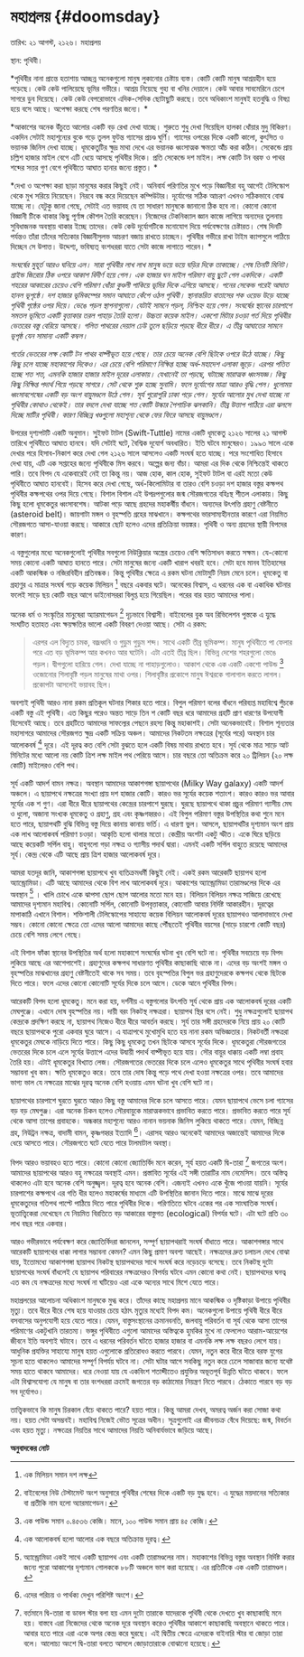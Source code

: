 # মহাপ্রলয় {#doomsday}

তারিখ: ২১ আগস্ট, ২১২৬। মহাপ্রলয়

স্থান: পৃথিবী। 

*পৃথিবীর নানা প্রান্তে হতাশায় আচ্ছন্ন অনেকগুলো মানুষ লুকানোর চেষ্টায় ব্যস্ত। কোটি কোটি মানুষ আশ্রয়হীন হয়ে পড়েছে। কেউ কেউ পালিয়েছে ভূমির গভীরে। আশ্রয় নিয়েছে গুহা বা খনির দেয়ালে। কেউ আবার সাবমেরিনে চেপে সাগরে ডুব দিয়েছে। কেউ কেউ বেপরোভাবে এদিক-সেদিক ছোটাছুটি করছে। তবে অধিকাংশ মানুষই হতবুদ্ধি ও বিষণ্ণ হয়ে বসে আছে। অপেক্ষা করছে শেষ পরণতির জন্যে। *

*আকাশের অনেক উঁচুতে আলোর একটি বড় রেখা দেখা যাচ্ছে। শুরুতে শুধু দেখা গিয়েছিল হালকা ধোঁয়ার মুদু বিকিরণ। একদিন সেটাই মহাশূন্যের বুকে গড়ে তুলল ফুটন্ত গ্যাসের প্রচণ্ড ঘুর্ণি। গ্যাসের ওপরের দিকে একটি কালো, কুৎসিত ও ভয়ানক জিনিস দেখা যাচ্ছে। ধূমকেতুটির ক্ষুদ্র মাথা দেখে এর ভয়ানক ধ্বংসাত্মক ক্ষমতা আঁঁচ করা কঠিন। সেকেন্ডে প্রায় চল্লিশ হাজার মাইল বেগে এটি ধেয়ে আসছে পৃথিবীর দিকে। প্রতি সেকেন্ডে দশ মাইল। লক্ষ কোটি টন বরফ ও পাথর শব্দের সত্তর গুণ বেগে পৃথিবীতে আঘাত হানার জন্যে প্রস্তুত।  *

*দেখা ও অপেক্ষা করা ছাড়া মানুষের করার কিছুই নেই। অনিবার্য পরিণতির মুখে পড়ে বিজ্ঞানীরা বহু আগেই টেলিস্কোপ থেকে মুখ সরিয়ে নিয়েছেন। নিরবে বন্ধ করে দিয়েছেন কম্পিউটার। দূর্যোগের সঠিক আচরণ এখনও সঠিকভাবে বোঝ যাচ্ছে না। যেটুকু জানা গেছে, সেটাই এত ভয়াবহ যে তা সাধারণ মানুষকে জানানো ঠিক হবে না। কোনো কোনো বিজ্ঞানী টিকে থাকার কিছু পূর্ণাঙ্গ কৌশল তৈরি করেছেন। নিজেদের টেকনিক্যাল জ্ঞান কাজে লাগিয়ে অন্যদের তুলনায় সুবিধাজনক অবস্থায় থাকার ইচ্ছে তাদের। কেউ কেউ দূর্যোগটিকে মনোযোগ দিয়ে পর্যবেক্ষণের চেষ্টারত। শেষ দিনটি পর্যন্তও তাঁরা তাঁদের সত্যিকার বিজ্ঞানীসুলভ আচরণ বজায় রাখতে চাচ্ছেন। পৃথিবীর গভীরে রাখা টাইম ক্যাপসুলে পাঠিয়ে দিচ্ছেন সে উপাত্ত। উদ্দেশ্য, ভবিষ্যত্ বংশধররা যাতে সেটা কাজে লাগাতে পারেন।  *

*সংঘর্ষের মুহূর্ত আরও ঘনিয়ে এল। সারা পৃথিবীর লাখ লাখ মানুষ ভয়ে ভয়ে ঘড়ির দিকে তাকাচ্ছে। শেষ তিনটি মিনিট। 
গ্রাইন্ড জিরোর ঠিক ওপরে আকাশ বিদীর্ণ হয়ে গেল। এক হাজার ঘন মাইল পরিমাণ বায়ু ছুটে গেল একদিকে। একটি শহরের আকারের চেয়েও বেশি পরিমাণ ধোঁয়া কুণ্ডলী পাকিয়ে ভূমির দিকে এগিয়ে আসছে। পনের সেকেন্ড পরেই আঘাত হানল ভূপৃষ্ঠে। দশ হাজার ভূমিকম্পের সমান আঘাতে কেঁপে ওঠল পৃথিবী। স্থানান্তরিত বাতাসের শক ওয়েভ উড়ে যাচ্ছে পৃথিবী পৃষ্ঠের ওপর দিয়ে। ভেঙে পড়ল স্থাপনাগুলো। যেটাই সামনে পড়ল, নিশ্চিহ্ন হয়ে গেল। সংঘর্ষের স্থানের চারপাশে সমতল ভূমিতে একটি বৃত্তাকার তরল পাহাড় তৈরি হলো। উচ্চতা কয়েক মাইল। একশো মিটার চওড়া গর্ত দিয়ে পৃথিবীর ভেতরের বস্তু বেরিয়ে আসছে। গলিত পাথরের দেয়াল ঢেউ তুলে ছড়িয়ে পড়ছে ধীরে ধীরে। এ তীব্র আঘাতের সামনে ভূপৃষ্ঠ যেন সামান্য একটি কম্বল।*

*গর্তের ভেতরের লক্ষ কোটি টন পাথর বাষ্পীভূত হয়ে গেছে। তার চেয়ে অনেক বেশি ছিটকে ওপরে উঠে যাচ্ছে। কিছু কিছু চলে যাচ্ছে মহাকাশের দিকেও। এর চেয়ে বেশি পরিমাণে নিক্ষিপ্ত হচ্ছে অর্ধ-মহাদেশ এলাকা জুড়ে। এরপর পতিত হচ্ছে শত শত, এমনকি হাজার হাজার মাইল দূরের এলাকায়। যেখানেই তা পড়ছে, ঘটাচ্ছে মারাত্মক ধ্বংসযজ্ঞ। কিছু কিছু নিক্ষিপ্ত পদার্থ গিয়ে পড়ছে সাগরে। সেট থেকে শুরু হচ্ছে সুনামি। ফলে দূর্যোগের মাত্রা আরও বৃদ্ধি পেল। ধুলোময় ধ্বংসাবশেষের একটি বড় অংশ বায়ুমণ্ডলে উঠে গেল। সূর্য পুরোপুরি ঢাকা পড়ে গেল। সূর্যের আলোর মুখ দেখা যাচ্ছে না পৃথিবীর কোথাও থেকেই। তার বদলে দেখা যাচ্ছে শত কোটি উল্কার পৈশাচিক ঝলকানি। তীব্র উত্তাপ পাঠিয়ে এরা ঝলসে দিচ্ছে মাটির পৃথিবী। কারণ বিচ্ছিন্ন খণ্ডগুলো মহাশূন্য থেকে ফের ফিরে আসছে বায়ুমণ্ডলে।*  

উপরের দৃশ্যপটটি একটি অনুমান। সু্ইফট টাটল (Swift-Tuttle) নামের একটি ধূমকেতু ২১২৬ সালের ২১ আগস্ট তারিখে পৃথিবীতে আঘাত হানবে। যদি সেটাই ঘটে, বৈশ্বিক দূযোর্গ অবধারিত। ইতি ঘটবে মানুষেরও। ১৯৯৩ সালে একে দেখার পরে হিসাব-নিকাশ করে দেখা গেল ২১২৬ সালে আসলেও একটি সংঘর্ষ হতে যাচ্ছে। পরে সংশোধিত হিসাবে দেখা যায়, এটি এক সপ্তাহের জন্যে পৃথিবীকে মিস করবে। অল্পের জন্য বাঁচা। আমরা এর দিক থেকে নিশ্চিন্তেই থাকতে পারি। তবে বিপদ যে একেবারেই নেই তা কিন্তু নয়। আজ হোক, কাল হোক, সুইফট টাটল বা এরই মতো কেউ পৃথিবীতে আঘাত হানবেই। হিসেব করে দেখা গেছে, অর্ধ-কিলোমিটার বা তারও বেশি চওড়া দশ হাজার বস্তুর কক্ষপথ পৃথিবীর কক্ষপথের ওপর দিয়ে গেছে। বিশাল বিশাল এই উপদ্রপগুলোর জন্ম সৌরজগতের বহিঃস্থ শীতল এলাকায়। কিছু কিছু হলো ধূমকেতুর ধ্বংসাবশেষ। আটকা পড়ে আছে গ্রহদের মহাকর্ষীয় বাঁধনে। অন্যদের উৎপত্তি গ্রহাণু বেষ্টনীতে (asteroid belt)। জায়গাটা মঙ্গল ও বৃহস্পতি গ্রহের মাঝখানে। কক্ষপথের ভারসাম্যহীনতার কারণে এরা নিয়মিত সৌরজগতে আসা-যাওয়া করছে। আকারে ছোট হলেও এদের প্রতিক্রিয়া ভয়ঙ্কর। পৃথিবী ও অন্য গ্রহদের স্থায়ী বিপদের কারণ। 

এ বস্তুগুলোর মধ্যে অনেকগুলোই পৃথিবীর সবগুলো নিউক্লিয়ার অস্ত্রের চেয়েও বেশি ক্ষতিসাধন করতে সক্ষম। যে-কোনো সময় কোনো একটি আঘাত হানতে পারে। সেটা মানুষের জন্যে একটি খারাপ খবরই হবে। সেটা হবে মানব ইতিহাসের একটি আকস্মিক ও নজিরবিহীন প্রতিবন্ধক। কিন্তু পৃথিবীর ক্ষেত্রে এ রকম ঘটনা মোটামুটি নিয়ম মেনে চলে। ধূমকেতু বা গ্রহাণুর এ মাত্রার সংঘর্ষ গড়ে কয়েক মিলিয়ন [^1] বছরে একবার ঘটে। অনেকের বিশ্বাস, এ ধরনের এক বা একাধিক ঘটনার ফলেই সাড়ে ছয় কোটি বছর আগে ডাইনোসররা বিলুপ্ত হয়ে গিয়েছিল। পরের বার হয়ত আমাদের পালা। 

অনেক ধর্ম ও সংস্কৃতির মানুষেরা অ্যারমাগেডন [^2] দৃঢ়ভাবে বিশ্বাসী। বাইবেলের বুক অব রিভিলেশন পুস্তকে এ যুদ্ধে সংঘটিত হতাহত এবং ক্ষয়ক্ষতির ভালো একটি বিবরণ দেওয়া আছে। সেটা এ রকম:

> এরপর এল বিদ্যুত চমক, বজ্রধ্বনি ও গুড়ুম গুড়ুম শব্দ। সাথে একটি তীব্র ভূমিকম্প। মানুষ পৃথিবীতে পা ফেলার পরে এত বড় ভূমিকম্প আর কখনও আর ঘটেনি। এটা এতই তীব্র ছিল। বিভিন্ন দেশের শহরগুলো ভেঙে পড়ল। দ্বীপগুলো হারিয়ে গেল। দেখা যাচ্ছে না পাহাড়গুলোও। আকাশ থেকে এক একটি একশো পাউন্ড [^3] ওজোনোর শিলাবৃষ্টি পড়ল মানুষের মাথা ওপর। শিলাবৃষ্টির প্রকোপে মানুষ ঈশ্বরকে গালাগাল করতে লাগল। প্রকোপটা আসলেই ভয়াবহ ছিল। 

অবশ্যই পৃথিবী আরও নানা রকম প্রতিকূল ঘটনার শিকার হতে পারে। বিপুল পরিমাণ বলের বাঁধনে পরিব্যপ্ত মহাবিশ্বে পুঁচকে একটি বস্তু এই পৃথিবী। এত কিছুর পরেও অন্তত সাড়ে তিন শ কোটি বছর ধরে আমাদের গ্রহটি প্রাণ ধারণের উপযোগী হিসেবেই আছে। তবে গ্রহটিতে আমাদের সাফল্যের পেছনে রহস্য কিন্তু মহাকাশই। সেটা অনেকভাবেই। বিশাল শূন্যতার মহাসাগরে আমাদের সৌরজগত ক্ষুদ্র একটি সক্রিয় অঞ্চল। আমাদের নিকটতম নক্ষত্রের (সূর্যের পরে) অবস্থান চার আলোকবর্ষ [^4] দূরে। এই দূরত্ব কত বেশি সেটা বুঝতে হলে একটি বিষয় মাথায় রাখতে হবে। সূর্য থেকে মাত্র সাড়ে আট মিনিটের মধ্যে আলো নয় কোটি ত্রিশ লক্ষ মাইল পথ পেরিয়ে আসে।  চার বছরে তো অতিক্রম করে ২০ ট্রিলিয়ন (২০ লক্ষ কোটি) মাইলেরও বেশি পথ। 

সূর্য একটি আদর্শ বামন নক্ষত্র। অবস্থান আমাদের আকাশগঙ্গা ছায়াপথের (Milky Way galaxy) একটি আদর্শ অঞ্চলে। এ ছায়াপথে নক্ষত্রের সংখ্যা প্রায় দশ হাজার কোটি। কারও ভর সূর্যের কয়েক শতাংশ। কারও কারও ভর আবার সূর্যের এক শ গুণ। এরা ধীরে ধীরে ছায়াপথের কেন্দ্রের চারপাশে ঘুরছে। ঘুরছে ছায়াপথে থাকা প্রচুর পরিমাণ গ্যাসীয় মেঘ ও ধুলো, অজানা সংখ্যক ধূমকেতু ও গ্রহাণু, গ্রহ এবং কৃষ্ণগহ্বরও। এই বিপুল পরিমাণ বস্তুর উপস্থিতির কথা শুনে মনে হতে পারে, ছায়াপথটি বুঝি বিভিন্ন বস্তু দিয়ে কানায় কানায় ভর্তি। এ ধারণা ভুল। আসলে, ছায়াপথটির দৃশ্যমান অংশ প্রায় এক লাখ আলোকবর্ষ পরিমাণ চওড়া। আকৃতি হলো থালার মতো। কেন্দ্রীয় অংশটা একটু স্ফীত। একে ঘিরে ছড়িয়ে আছে কয়েকটি সর্পিল বাহু। বাহুগলো গড়া নক্ষত্র ও গ্যাসীয় পদার্থ দ্বারা। এমনই একটি সর্পিল বাহুতে রয়েছে আমাদের সূর্য। কেন্দ্র থেকে এটি আছে প্রায় ত্রিশ হাজার আলোকবর্ষ দূরে। 

আমরা যতদূর জানি, আকাশগঙ্গা ছায়াপথে খুব ব্যতিক্রমধর্মী কিছুই নেই। একই রকম আরেকটি ছায়াপথ হলো অ্যান্ড্রোমিডা। এটি আছে আমাদের থেকে বিশ লাখ আলোকবর্ষ দূরে। আকাশের অ্যান্ড্রোমিডা তারামণ্ডলের দিকে এর অবস্থান [^5] । খালি চোখে একে ঝাপসা ছোপ ছোপ আলোর মতো মনে হয়। বিলিয়ন বিলিয়ন নক্ষত্র সাজিয়ে রেখেছে আমাদের দৃশ্যমান মহাবিশ্ব। কোনোটি সর্পিল, কোনোটি উপবৃত্তাকার, কোনোটি আবার নির্দিষ্ট আকারহীন। দূরত্বের মাপাকাঠি এখানে বিশাল। শক্তিশালী টেলিস্কোপের সাহায্যে কয়েক বিলিয়ন আলোকবর্ষ দূরের ছায়াপথও আলাদাভাবে দেখা সম্ভব। কোনো কোনো ক্ষেত্রে তো এদের আলো আমাদের কাছে পৌঁছতেই পৃথিবীর বয়সের (সাড়ে চারশো কোটি বছর) চেয়ে বেশি সময় লেগে গেছে। 

এই বিশাল ফাঁকা স্থানের উপস্থিতির অর্থ হলো মহাকাশে সংঘর্ষের ঘটনা খুব বেশি ঘটে না। পৃথিবীর সবচেয়ে বড় বিপদ লুকিয়ে আছে এর আশেপাশেই। গ্রহাণুদের কক্ষপথ সাধারণত পৃথিবীর কাছাকাছি থাকে না। এদের বড় অংশই মঙ্গল ও বৃহস্পতির মাঝখানের গ্রহাণু বেষ্টনীতেই থাকে সব সময়। তবে বৃহস্পতির বিপুল ভর গ্রহাণুদেরকে কক্ষপথ থেকে ছিটকে দিতে পারে। ফলে এদের কোনো কোনোটি সূর্যের দিকে চলে আসে। ডেকে আনে পৃথিবীর বিপদ। 

আরেকটি বিপদ হলো ধূমকেতু। মনে করা হয়, দর্শনীয় এ বস্তুগলোর উৎপত্তি সূর্য থেকে প্রায় এক আলোকবর্ষ দূরের একটি মেঘপুঞ্জে। এখানে দোষ বৃহস্পতির নয়। দায়ী বরং নিকটস্থ নক্ষত্ররা। ছায়াপথ স্থির বসে নেই। শুধু নক্ষত্রগুলোই ছায়াপথ কেন্দ্রকে প্রদক্ষিণ করছে না, ছায়াপথ নিজেও ধীরে ধীরে আবর্তন করছে। সূর্য তার সঙ্গী গ্রহদেরকে নিয়ে প্রায় ২০ কোটি বছরে ছায়াপথকে পুরো একবার ঘুরে আসে। এ যাত্রাপথে মুখোমুখি হতে হয় নানা রকম অভিজ্ঞতার। নিকটবর্তী নক্ষত্ররা ধূমকেতুর মেঘকে নাড়িয়ে দিতে পারে। কিছু কিছু ধূমকেতু তখন ছিটকে আসবে সূর্যের দিকে। ধূমকেতুরা সৌরজগতের ভেতরের দিকে চলে এলে সূর্যের উত্তাপে এদের উদ্বায়ী পদার্থ বাষ্পীভূত হয়ে যায়। সৌর বায়ুর ধাক্কায় একটি লম্বা প্রবাহ তৈরি হয়। এটাই ধূমকেতুর বিখ্যাত লেজ। সৌরজগতের ভেতরের দিকে চলে এলেও ধূমকেতুর সাথে পৃথিবীর সংঘর্ষ হবার সম্ভাবনা খুব কম। ক্ষতি ধূমকেতুও করে। তবে তার দোষ কিন্তু পড়ে পথে দেখা হওয়া নক্ষত্রের ওপর। তবে আমাদের ভাগ্য ভাল যে নক্ষত্রের মাঝের দূরত্ব অনেক বেশি হওয়ায় এমন ঘটনা খুব বেশি ঘটে না। 

ছায়াপথের চারপাশে ঘুরতে ঘুরতে আরও কিছু বস্তু আমাদের দিকে চলে আসতে পারে। যেমন ছায়াপথে ভেসে চলা গ্যাসের বড় বড় মেঘপুঞ্জ। এরা অনেক চিকন হলেও সৌরবায়ুকে মারাত্মকভাবে প্রভাবিত করতে পারে। প্রভাবিত করতে পারে সূর্য থেকে আসা তাপের প্রবাহকে। অন্ধকার মহাশূন্যে আরও নানান ভয়নাক জিনিস লুকিয়ে থাকতে পারে। যেমন, বিচ্ছিন্ন গ্রহ, নিউট্রন নক্ষত্র, বাদামী বামন, কৃষ্ণগহ্বর ইত্যাদি [^6]। এরাসহ আরও অনেকেই আমাদের অজান্তেই আমাদের দিকে ধেয়ে আসতে পারে। সৌরজগতে ঘটে যেতে পারে টালমাটাল অবস্থা। 

বিপদ আরও ভয়াবহও হতে পারে। কোনো কোনো জ্যোতির্বিদ মনে করেন, সূর্য হয়ত একটি দ্বি-তারা [^7] জগতের অংশ। আমাদের ছায়াপথের আরও বহু নক্ষত্রের অবস্থাই এমন। প্রস্তাবিত সূর্যের এই সঙ্গী তারাটির নাম নেমেসিস। তবে অস্তিত্ব থাকলেও এটা হবে অনেক বেশি অনুজ্জ্বল। দূরত্ব হবে অনেক বেশি। এজন্যই এখনও একে খুঁজে পাওয়া যায়নি। সূর্যের চারপাশের কক্ষপথে এর গতি ধীর হলেও মহাকর্ষের মাধ্যমে এটি উপস্থিতির জানান দিতে পারে। মাঝে মাঝে দূরের ধূমকেতুদের গতিপথ পাল্টে পাঠিয়ে দিতে পারে পৃথিবীর দিকে। পরিণতিতে ঘটবে একের পর এক সাংঘাতিক সংঘর্ষ। ভূতাত্ত্বিকেরা দেখেছেন যে নিয়মিত বিরতিতে বড় আকারের বাস্তুগত (ecological) বিপর্যর ঘটে। এটা ঘটে প্রতি ৩০ লাখ বছর পরে একবার।  

আরও গভীরভাবে পর্যবেক্ষণ করে জ্যোতির্বিদরা জানলেন, সম্পূর্ণ ছায়াপথরাই সংঘর্ষ বাঁধাতে পারে। আকাশগঙ্গার সাথে আরেকটি ছায়াপথের ধাক্কা লাগার সম্ভাবনা কেমন? এমন কিছু প্রমাণ অবশ্য আছেই। নক্ষত্রদের দ্রুত চলাচল দেখে বোঝা যায়, ইতোমধ্যে আকাশগঙ্গা ছায়াপথ নিকটস্থ ছায়াপথদের সাথে সংঘর্ষ করে নড়েচড়ে বসেছে। তবে নিকটস্থ দুটো ছায়াপথের সংঘর্ষ বাঁধলেই যে ছায়াপথ পরিবারের নক্ষত্রদেরও বিপর্যয় ঘটবে এমন কোনো কথা নেই। ছায়াপথদের ঘনত্ব এত কম যে নক্ষত্রদের মধ্যে সংঘর্ষ না ঘটিয়েও এরা একে অন্যের সাথে মিশে যেতে পারে। 

মহাপ্রলয়ের আলোচনা অধিকাংশ মানুষকে মুগ্ধ করে। তাঁদের কাছে মহাপ্রলয় মানে আকস্মিক ও দৃষ্টিকাড়া উপায়ে পৃথিবীর মৃত্যু। তবে ধীরে ধীরে শেষ হয়ে যাওয়ার চেয়ে হঠাৎ মৃত্যুর মধ্যেই বিপদ কম। অনেকগুলো উপায়ে পৃথিবী ধীরে ধীরে বসবাসের অনুপযোগী হয়ে যেতে পারে। যেমন, বাস্তুসংস্থানের ক্রমানবনতি, জলবায়ু পরিবর্তন বা সূর্য থেকে আসা তাপের পরিমাণের একটুখানি তারতম্য। ভঙ্গুর পৃথিবীতে এগুলো আমাদের অস্তিত্বকে হুমকির মুখে না ফেললেও আরাম-আয়েশের জীবনে ইতি অবশ্যই ঘটাবে। তবে এ ধরনের পরিবর্তন ঘটতে হাজার হাজার বা এমনকি লক্ষ লক্ষ বছরও লেগে যায়। আধুনিক প্রযক্তির সাহায্যে মানুষ হয়ত এগুলোকে প্রতিরোধও করতে পারবে। যেমন, নতুন করে ধীরে ধীরে বরফ যুগের সূচনা হতে থাকলেও আমাদের সম্পূর্ণ বিপর্যয় ঘটবে না। সেটা ঘটার আগে সবকিছু নতুন করে ঢেলে সাজাবার জন্যে যথেষ্ট সময় হাতে থাকবে আমাদের। ধরে নেওয়া যায় যে একবিংশ শতাব্দীতেও প্রযুক্তির অভূতপূর্ব উন্নতি ঘটতে থাকবে। ফলে এটা বিশ্বাসযোগ্য যে মানুষ বা তার বংশধররা ক্রমেই জগতের বড় কাঠামোর নিয়ন্ত্রণ নিতে পারবে। ঠেকাতে পারবে বড় বড় সব দূর্যোগও। 

তাত্ত্বিকভাবে কি মানুষ চিরকাল বেঁচে থাকতে পারে? হয়ত পারে। কিন্তু আমরা দেখব, অমরত্ব অর্জন করা সোজা কথা নয়। হয়ত সেটা অসম্ভবই। মহাবিশ্ব নিজেই ভৌত সূত্রের অধীন। সূত্রগুলোই এর জীবনচক্র বেঁধে দিয়েছে: জন্ম, বিবর্তন এবং হয়ত মৃত্যু। নক্ষত্রের নিয়তির সাথে আমাদের নিয়তি অনিবার্যভাবে জড়িয়ে আছে। 

**অনুবাদকের নোট**

[^1]: এক মিলিয়ন সমান দশ লক্ষ

[^2]: বাইবেলের নিউ টেস্টামেন্ট অংশ অনুসারে পৃথিবীর শেষের দিকে একটি বড় যুদ্ধ হবে। এ যুদ্ধের ময়দানের সত্যিকার বা প্রতীকি নাম হলো অ্যারমাগেডন। 

[^3]: এক পাউন্ড সমান ০.৪৫৩৬ কেজি। মানে, ১০০ পাউন্ড সমান প্রায় ৪৫ কেজি। 

[^4]: এক আলোকবর্ষ হলো আলোর এক বছরে অতিক্রান্ত দূরত্ব। 

[^5]: অ্যান্ড্রোমিডা একই সাথে একটি ছায়াপথ এবং একটি তারামণ্ডলের নাম। মহাকাশের বিভিন্ন বস্তুর অবস্থান নির্দিষ্ট করার জন্যে পুরো আকাশের দৃশ্যমান গোলককে ৮৮টি অঞ্চলে ভাগ করা হয়েছে। এর প্রতিটিকে এক একটি তারামণ্ডল। 

[^6]:এদের পরিচয় ও পার্থক্য দেখুন পরিশিষ্ট অংশে। 

[^7]: বর্তমানে দ্বি-তারা বা ডাবল স্টার বলা হয় এমন দুটো তারাকে যাদেরকে পৃথিবী থেকে দেখতে খুব কাছাকাছি মনে হয়। বাস্তবে এরা নিজেদের থেকে অনেক দূরে অবস্থান করেও পৃথিবীর আকাশে কাছাকাছি অবস্থানে থাকতে পারে। আবার হতে পারে এরা একে অপর কেন্দ্র করে ঘুরছে। এই দ্বিতীয় ক্ষেত্রে এদেরকে বাইনারি স্টার বা জোড়া তারা বলে। আলোচ্য অংশে দ্বি-তারা বলতে আসলে জোড়াতারাকে বোঝানো হয়েছে। 
